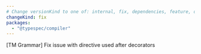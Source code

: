 ```yaml
---
# Change versionKind to one of: internal, fix, dependencies, feature, deprecation, breaking
changeKind: fix
packages:
  - "@typespec/compiler"
---
```


[TM Grammar] Fix issue with directive used after decorators
